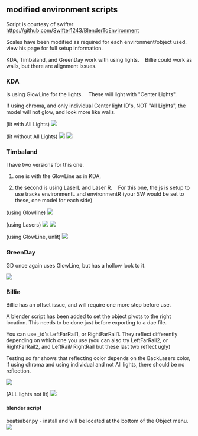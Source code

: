 ## modified environment scripts
Script is courtesy of swifter https://github.com/Swifter1243/BlenderToEnvironment

Scales have been modified as required for each environment/object used. view his page for full setup information.

KDA, Timbaland, and GreenDay work with using lights.    Billie could work as walls, but there are alignment issues.

### KDA
Is using GlowLine for the lights.    These will light with "Center Lights".

If using chroma, and only individual Center light ID's, NOT "All Lights", the model will not glow, and look more like walls.

(lit with All Lights)
![](KDAexample.png)

(lit without All Lights)
![](KDAexample-unlit.png)
![](KDAexample-unlit2.png)

### Timbaland
I have two versions for this one.

1. one is with the GlowLine as in KDA,

2. the second is using LaserL and Laser R.    For this one, the js is setup to use tracks environmentL and environmentR (your SW would be set to these, one model for each side)

(using Glowline)
![](TMCexample.png)

(using Lasers)
![](TMCexample-laser.png)
![](TMCexample-laser2.png)

(using GlowLine, unlit)
![](TMCexample-unlit.png)

### GreenDay
GD once again uses GlowLine, but has a hollow look to it.

![](GDexample.png)

### Billie
Billie has an offset issue, and will require one more step before use.

A blender script has been added to set the object pivots to the right location. This needs to be done just before exporting to a dae file.

You can use _id's LeftFarRail1, or RightFarRail1. They reflect differently depending on which one you use 
(you can also try  LeftFarRail2, or RightFarRail2, and  LeftRail/ RightRail but these last two reflect ugly) 

Testing so far shows that reflecting color depends on the BackLasers color, if using chroma and using individual and not All lights, there should be no reflection.

![](billie.png)

(ALL lights not lit)
![](billie_unlit.png)


#### blender script
beatsaber.py - install and will be located at the bottom of the Object menu.
![](script.png)

